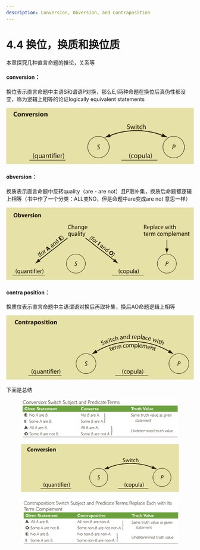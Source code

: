 ```yaml
---
description: Conversion, Obversion, and Contraposition
---
```


# 4.4 换位，换质和换位质

本章探究几种直言命题的推论，关系等

#### conversion：

换位表示直言命题中主语S和谓语P对换，那么E,I两种命题在换位后真伪性都没变，称为逻辑上相等的论证logically equivalent statements

![](<../.gitbook/assets/image (1) (1).png>)

#### ​obversion：

换质表示直言命题中反转quality（are - are not）且P取补集，换质后命题都逻辑上相等（书中作了一个分类：ALL变NO，但是命题中are变成are not 意思一样）

<img src="../.gitbook/assets/image (6) (1).png" alt="" data-size="original">

#### contra position：

换质位表示直言命题中主语谓语对换后再取补集，换后AO命题逻辑上相等

![](<../.gitbook/assets/image (6).png>)

下面是总结

<figure><img src="../.gitbook/assets/image (9).png" alt=""><figcaption></figcaption></figure>

<figure><img src="../.gitbook/assets/image (1).png" alt=""><figcaption></figcaption></figure>

<figure><img src="../.gitbook/assets/image (16).png" alt=""><figcaption></figcaption></figure>
